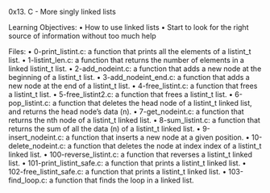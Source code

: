 ﻿0x13. C - More singly linked lists

Learning Objectives:
    • How to use linked lists
    • Start to look for the right source of information without too much help

Files:
    • 0-print_listint.c: a function that prints all the elements of a listint_t list.
    • 1-listint_len.c: a function that returns the number of elements in a linked listint_t list.
    • 2-add_nodeint.c: a function that adds a new node at the beginning of a listint_t list.
    • 3-add_nodeint_end.c: a function that adds a new node at the end of a listint_t list.
    • 4-free_listint.c: a function that frees a listint_t list.
    • 5-free_listint2.c: a function that frees a listint_t list.
    • 6-pop_listint.c: a function that deletes the head node of a listint_t linked list, and returns the head node’s data (n).
    • 7-get_nodeint.c: a function that returns the nth node of a listint_t linked list.
    • 8-sum_listint.c: a function that returns the sum of all the data (n) of a listint_t linked list.
    • 9-insert_nodeint.c: a function that inserts a new node at a given position.
    • 10-delete_nodeint.c: a function that deletes the node at index index of a listint_t linked list.
    • 100-reverse_listint.c: a function that reverses a listint_t linked list.
    • 101-print_listint_safe.c: a function that prints a listint_t linked list.
    • 102-free_listint_safe.c: a function that prints a listint_t linked list.
    • 103-find_loop.c: a function that finds the loop in a linked list.
